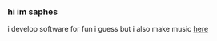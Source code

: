 ### hi im saphes

i develop software for fun i guess but i also make music [here](https://soundcloud.com/saphes)
